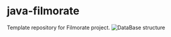 # java-filmorate
Template repository for Filmorate project.
![DataBase structure](https://github.com/MSmirnov2407/java-filmorate/blob/main/QuickDBD-export.png)
